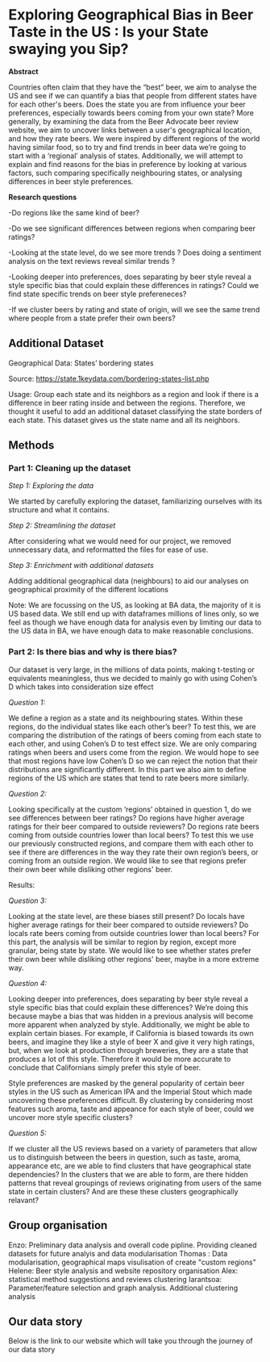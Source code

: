 # Exploring Geographical Bias in Beer Taste in the US : Is your State swaying you Sip?

**Abstract**

Countries often claim that they have the “best” beer, we aim to analyse the US and see if we can quantify a bias that people from different states have for each other's beers. Does the state you are from influence your beer preferences, especially towards beers coming from your own state? More generally, by examining the data from the Beer Advocate beer review website, we aim to uncover links between a user's geographical location, and how they rate beers. We were inspired by different regions of the world having similar food, so to try and find trends in beer data we’re going to start with a ‘regional’ analysis of states. Additionally, we will attempt to explain and find reasons for the bias in preference by looking at various factors, such comparing specifically neighbouring states, or analysing differences in beer style preferences.


**Research questions**

-Do regions like the same kind of beer?

-Do we see significant differences between regions when comparing beer ratings?

-Looking at the state level, do we see more trends ? Does doing a sentiment analysis on the text reviews reveal similar trends ?

-Looking deeper into preferences, does separating by beer style reveal a style specific bias that could explain these differences in ratings? Could we find state specific trends on beer style prefereneces?

-If we cluster beers by rating and state of origin, will we see the same trend where people from a state prefer their own beers?

## Additional Dataset

Geographical Data: States’ bordering states

Source: https://state.1keydata.com/bordering-states-list.php

Usage: Group each state and its neighbors as a region and look if there is a difference in beer rating inside and between the regions. Therefore, we thought it useful to add an additional dataset classifying the state borders of each state. This dataset gives us the state name and all its neighbors.

## Methods

### Part 1: Cleaning up the dataset

*Step 1: Exploring the data*

We started by carefully exploring the dataset, familiarizing ourselves with its structure and what it contains.

*Step 2: Streamlining the dataset*

After considering what we would need for our project, we removed unnecessary data, and reformatted the files for ease of use.

*Step 3: Enrichment with additional datasets*

Adding additional geographical data (neighbours) to aid our analyses on geographical proximity of the different locations

Note: We are focussing on the US, as looking at BA data, the majority of it is US based data. We still end up with dataframes millions of lines only, so we feel as though we have enough data for analysis even by limiting our data to the US data in BA, we have enough data to make reasonable conclusions. 

### Part 2: Is there bias and why is there bias?

Our dataset is very large, in the millions of data points, making t-testing or equivalents meaningless, thus we decided to mainly go with using Cohen’s D which takes into consideration size effect

*Question 1:*

We define a region as a state and its neighbouring states. Within these regions, do the individual states like each other’s beer? To test this, we are comparing the distribution of the ratings of beers coming from each state to each other, and using Cohen’s D to test effect size. We are only comparing ratings when beers and users come from the region. We would hope to see that most regions have  low Cohen’s D so we can reject the notion that their distributions are significantly different. In this part we also aim to define regions of the US which are states that tend to rate beers more similarly.


*Question 2:*

Looking specifically at the custom ‘regions’ obtained in question 1, do we see differences between beer ratings? Do regions have higher average ratings for their beer compared to outside reviewers? Do regions rate beers coming from outside countries lower than local beers? To test this we use our previously constructed regions, and compare them with each other to see if there are differences in the way they rate their own region’s beers, or coming from an outside region. We would like to see that regions prefer their own beer while disliking other regions' beer.

Results: 

*Question 3:*

Looking at the state level, are these biases still present? Do locals have higher average ratings for their beer compared to outside reviewers? Do locals rate beers coming from outside countries lower than local beers? For this part, the analysis will be similar to region by region, except more granular, being state by state. We would like to see whether states prefer their own beer while disliking other regions' beer, maybe in a more extreme way.

*Question 4:*

Looking deeper into preferences, does separating by beer style reveal a style specific bias that could explain these differences? We’re doing this because maybe a bias that was hidden in a previous analysis will become more apparent when analyzed by style. Additionally, we might be able to explain certain biases. For example, if California is biased towards its own beers, and imagine they like a style of beer X and give it very high ratings, but, when we look at production through breweries, they are a state that produces a lot of this style. Therefore it would be more accurate to conclude that Californians simply prefer this style of beer.

Style preferences are masked by the general popularity of certain beer styles in the US such as American IPA and the Imperial Stout which made uncovering these preferences difficult. By clustering by considering most features such aroma, taste and appeance for each style of beer, could we uncover more style specific clusters?

*Question 5:*

If we cluster all the US reviews based on a variety of parameters that allow us to distinguish between the beers in question, such as taste, aroma, appearance etc, are we able to find clusters that have geographical state dependencies? In the clusters that we are able to form, are there hidden patterns that reveal groupings of reviews originating from users of the same state in certain clusters? And are these these clusters geographically relavant?



## Group organisation
Enzo: Preliminary data analysis and overall code pipline. Providing cleaned datasets for future analyis and data modularisation
Thomas : Data modularisation, geographical maps visulisation of create "custom regions"
Helene: Beer style analysis and website repository organisation
Alex: statistical method suggestions and reviews clustering
Iarantsoa: Parameter/feature selection and graph analysis. Additional clustering analysis


## Our data story
Below is the link to our website which will take you through the journey of our data story

